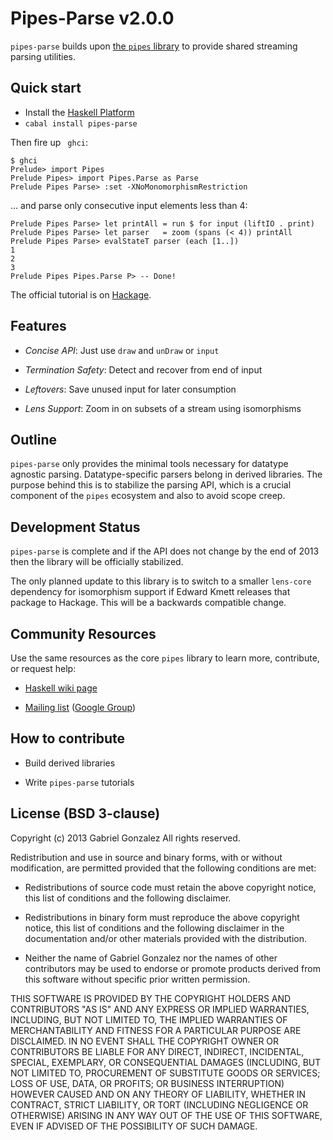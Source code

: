 # Pipes-Parse v2.0.0

`pipes-parse` builds upon
[the `pipes` library](https://github.com/Gabriel439/Haskell-Pipes-Library) to
provide shared streaming parsing utilities.

## Quick start

* Install the [Haskell Platform](http://www.haskell.org/platform/)
* `cabal install pipes-parse`

Then fire up ` ghci`:

    $ ghci
    Prelude> import Pipes
    Prelude Pipes> import Pipes.Parse as Parse
    Prelude Pipes Parse> :set -XNoMonomorphismRestriction

... and parse only consecutive input elements less than 4:

    Prelude Pipes Parse> let printAll = run $ for input (liftIO . print)
    Prelude Pipes Parse> let parser   = zoom (spans (< 4)) printAll
    Prelude Pipes Parse> evalStateT parser (each [1..])
    1
    2
    3
    Prelude Pipes Pipes.Parse P> -- Done!

The official tutorial is on
[Hackage](http://hackage.haskell.org/package/pipes-parse).

## Features

* *Concise API*: Just use `draw` and `unDraw` or `input`

* *Termination Safety*: Detect and recover from end of input

* *Leftovers*: Save unused input for later consumption

* *Lens Support*: Zoom in on subsets of a stream using isomorphisms

## Outline

`pipes-parse` only provides the minimal tools necessary for datatype agnostic
parsing.  Datatype-specific parsers belong in derived libraries.  The purpose
behind this is to stabilize the parsing API, which is a crucial component of the
`pipes` ecosystem and also to avoid scope creep.

## Development Status

`pipes-parse` is complete and if the API does not change by the end of 2013 then
the library will be officially stabilized.

The only planned update to this library is to switch to a smaller `lens-core`
dependency for isomorphism support if Edward Kmett releases that package to
Hackage.  This will be a backwards compatible change.

## Community Resources

Use the same resources as the core `pipes` library to learn more, contribute, or
request help:

* [Haskell wiki page](http://www.haskell.org/haskellwiki/Pipes)

* [Mailing list](mailto:haskell-pipes@googlegroups.com) ([Google Group](https://groups.google.com/forum/?fromgroups#!forum/haskell-pipes))

## How to contribute

* Build derived libraries

* Write `pipes-parse` tutorials

## License (BSD 3-clause)

Copyright (c) 2013 Gabriel Gonzalez
All rights reserved.

Redistribution and use in source and binary forms, with or without modification,
are permitted provided that the following conditions are met:

* Redistributions of source code must retain the above copyright notice, this
  list of conditions and the following disclaimer.

* Redistributions in binary form must reproduce the above copyright notice, this
  list of conditions and the following disclaimer in the documentation and/or
  other materials provided with the distribution.

* Neither the name of Gabriel Gonzalez nor the names of other contributors may
  be used to endorse or promote products derived from this software without
  specific prior written permission.

THIS SOFTWARE IS PROVIDED BY THE COPYRIGHT HOLDERS AND CONTRIBUTORS "AS IS" AND
ANY EXPRESS OR IMPLIED WARRANTIES, INCLUDING, BUT NOT LIMITED TO, THE IMPLIED
WARRANTIES OF MERCHANTABILITY AND FITNESS FOR A PARTICULAR PURPOSE ARE
DISCLAIMED. IN NO EVENT SHALL THE COPYRIGHT OWNER OR CONTRIBUTORS BE LIABLE FOR
ANY DIRECT, INDIRECT, INCIDENTAL, SPECIAL, EXEMPLARY, OR CONSEQUENTIAL DAMAGES
(INCLUDING, BUT NOT LIMITED TO, PROCUREMENT OF SUBSTITUTE GOODS OR SERVICES;
LOSS OF USE, DATA, OR PROFITS; OR BUSINESS INTERRUPTION) HOWEVER CAUSED AND ON
ANY THEORY OF LIABILITY, WHETHER IN CONTRACT, STRICT LIABILITY, OR TORT
(INCLUDING NEGLIGENCE OR OTHERWISE) ARISING IN ANY WAY OUT OF THE USE OF THIS
SOFTWARE, EVEN IF ADVISED OF THE POSSIBILITY OF SUCH DAMAGE.
